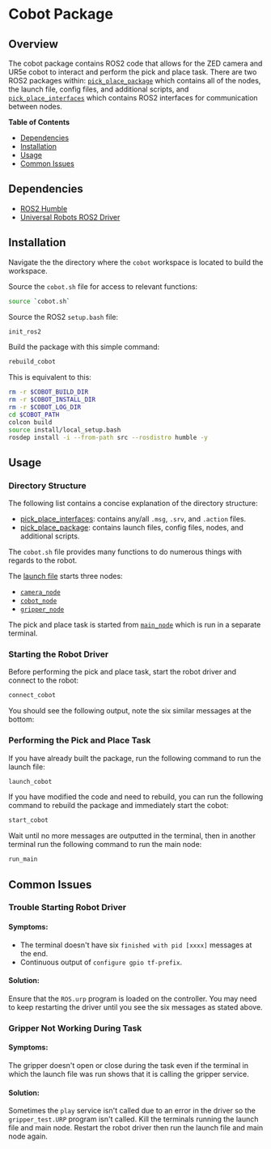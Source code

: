 # Cobot Package
## Overview
The cobot package contains ROS2 code that allows for the ZED camera and UR5e cobot to interact and perform the pick and place task.
There are two ROS2 packages within: [`pick_place_package`](src\pick_place_package\README.md) which contains all of the nodes, the launch file, config files,
and additional scripts, and [`pick_place_interfaces`](src\pick_place_interfaces\README.md) which contains ROS2 interfaces for communication between nodes.

**Table of Contents**
<!-- TOC -->

* [Dependencies](#dependencies)
* [Installation](#installation)
* [Usage](#usage)
* [Common Issues](#common-issues)

## Dependencies
* [ROS2 Humble](https://docs.ros.org/en/humble/Installation.html)
* [Universal Robots ROS2 Driver](https://github.com/UniversalRobots/Universal_Robots_ROS2_Driver/tree/humble#universal-robots-ros2-driver)

## Installation
<!-- Maybe add part here about cloning workspace from repo correctly so bash cobot.sh functions work correctly.  -->
Navigate the the directory where the `cobot` workspace is located to build the workspace.

Source the `cobot.sh` file for access to relevant functions:
```bash
source `cobot.sh`
```

Source the ROS2 `setup.bash` file:
```bash
init_ros2
```

Build the package with this simple command:
```bash
rebuild_cobot
```
This is equivalent to this:
```bash
rm -r $COBOT_BUILD_DIR
rm -r $COBOT_INSTALL_DIR
rm -r $COBOT_LOG_DIR
cd $COBOT_PATH
colcon build
source install/local_setup.bash
rosdep install -i --from-path src --rosdistro humble -y
```

## Usage
### Directory Structure
The following list contains a concise explanation of the directory structure:
* [pick_place_interfaces](src\pick_place_interfaces\README.md): contains any/all `.msg`, `.srv`, and `.action` files.
* [pick_place_package](src\pick_place_package\README.md): contains launch files, config files, nodes, and additional scripts.

The `cobot.sh` file provides many functions to do numerous things with regards to the robot.

The [launch file](src\pick_place_package\launch\pick_place_launch.py) starts three nodes:
* [`camera_node`](src\pick_place_package\pick_place_package\camera_node.py)
* [`cobot_node`](src\pick_place_package\pick_place_package\cobot_node.py)
* [`gripper_node`](src\pick_place_package\pick_place_package\gripper_node.py)

The pick and place task is started from [`main_node`](src\pick_place_package\pick_place_package\main_node.py) which is run in a separate terminal.

### Starting the Robot Driver
Before performing the pick and place task, start the robot driver and connect to the robot:
```bash
connect_cobot
```

You should see the following output, note the six similar messages at the bottom:
<!-- INSERT DRIVER TERMINAL OUTPUT HERE  -->

### Performing the Pick and Place Task
If you have already built the package, run the following command to run the launch file:
```bash
launch_cobot
```

If you have modified the code and need to rebuild, you can run the following command to rebuild the package and immediately start the cobot:
```bash
start_cobot
```

Wait until no more messages are outputted in the terminal, then in another terminal run the following command to run the main node:
```bash
run_main
```

## Common Issues
### Trouble Starting Robot Driver
#### Symptoms:
* The terminal doesn't have six `finished with pid [xxxx]` messages at the end.
* Continuous output of `configure gpio tf-prefix`.

#### Solution:
Ensure that the `ROS.urp` program is loaded on the controller.
You may need to keep restarting the driver until you see the six messages as stated above.

### Gripper Not Working During Task
#### Symptoms:
The gripper doesn't open or close during the task even if the terminal in which the launch file was run shows that it is calling the gripper service.

#### Solution:
Sometimes the `play` service isn't called due to an error in the driver so the `gripper_test.URP` program isn't called.
Kill the terminals running the launch file and main node.
Restart the robot driver then run the launch file and main node again.
